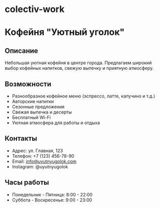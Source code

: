 # colectiv-work
# Кофейня "Уютный уголок"

## Описание

Небольшая уютная кофейня в центре города. Предлагаем широкий выбор кофейных напитков, свежую выпечку и приятную атмосферу.

## Возможности

*   Разнообразное кофейное меню (эспрессо, латте, капучино и т.д.)
*   Авторские напитки
*   Сезонные предложения
*   Свежая выпечка и десерты
*   Бесплатный Wi-Fi
*   Уютная атмосфера для работы и отдыха

## Контакты

*   Адрес: ул. Главная, 123
*   Телефон: +7 (123) 456-78-90
*   Email: info@uyutnyugolok.com
*   Instagram: @uyutnyugolok

## Часы работы

*   Понедельник - Пятница: 8:00 - 22:00
*   Суббота - Воскресенье: 9:00 - 23:00
